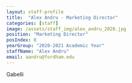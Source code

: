 ```yaml
---
layout: staff-profile
title:  "Alex Andru - Marketing Director"
categories: [staff]
image: /assets/staff_img/alex_andru_2020.jpg
position: "Marketing Director"
posIndex: 8
yearGroup: "2020-2021 Academic Year"
staffName: "Alex Andru"
email: aandru@fordham.edu
---
```


Gabelli<br>
